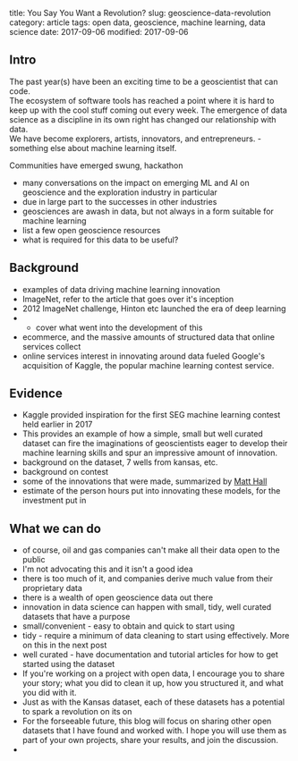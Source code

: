 title: You Say You Want a Revolution?
slug: geoscience-data-revolution
category: article
tags: open data, geoscience, machine learning, data science
date: 2017-09-06
modified: 2017-09-06

## Intro

The past year(s) have been an exciting time to be a geoscientist that can code.  
The ecosystem of software tools has reached a point where it is hard to keep up with the cool stuff coming out every week.
The emergence of data science as a discipline in its own right has changed our relationship with data.  
We have become explorers, artists, innovators, and entrepreneurs.
-something else about machine learning itself.

Communities have emerged
swung, hackathon
- many conversations on the impact on emerging ML and AI on geoscience and the exploration industry in particular
- due in large part to the successes in other industries
- geosciences are awash in data, but not always in a form suitable for machine learning
- list a few open geoscience resources
- what is required for this data to be useful?

## Background
- examples of data driving machine learning innovation
- ImageNet, refer to the article that goes over it's inception
- 2012 ImageNet challenge, Hinton etc launched the era of deep learning
- - cover what went into the development of this
- ecommerce, and the massive amounts of structured data that online services collect
- online services interest in innovating around data fueled Google's acquisition of Kaggle, the popular machine learning contest service.

## Evidence
- Kaggle provided inspiration for the first SEG machine learning contest held earlier in 2017
- This provides an example of how a simple, small but well curated dataset can fire the imaginations of geoscientists eager to develop their machine learning skills and spur an impressive amount of innovation.
- background on the dataset, 7 wells from kansas, etc.
- background on contest
- some of the innovations that were made, summarized by [Matt Hall](www.link.to.summary)
- estimate of the person hours put into innovating these models, for the investment put in

## What we can do

- of course, oil and gas companies can't make all their data open to the public
- I'm not advocating this and it isn't a good idea
- there is too much of it, and companies derive much value from their proprietary data
- there is a wealth of open geoscience data out there
- innovation in data science can happen with small, tidy, well curated datasets that have a purpose
- small/convenient - easy to obtain and quick to start using
- tidy - require a minimum of data cleaning to start using effectively.  More on this in the next post
- well curated - have documentation and tutorial articles for how to get started using the dataset
- If you're working on a project with open data, I encourage you to share your story; what you did to clean it up, how you structured it, and what you did with it.  
- Just as with the Kansas dataset, each of these datasets has a potential to spark a revolution on its on
- For the forseeable future, this blog will focus on sharing other open datasets that I have found and worked with.  I hope you will use them as part of your own projects, share your results, and join the discussion.
- 